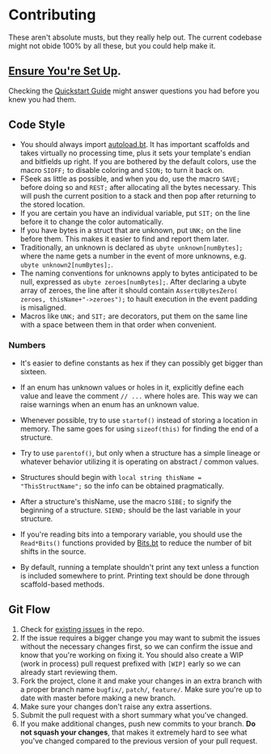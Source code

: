 # Contributing
These aren't absolute musts, but they really help out. The current codebase might not obide 100% by all these, but you could help make it.

## [Ensure You're Set Up](docs/quickstart_guide.md).
Checking the [Quickstart Guide](docs/quickstart_guide.md) might answer questions you had before you knew you had them.

## Code Style
* You should always import [autoload.bt](/autoload.bt). It has important scaffolds and takes virtually no processing time, plus it sets your template's endian and bitfields up right. If you are bothered by the default colors, use the macro `SIOFF;` to disable coloring and `SION;` to turn it back on.
* FSeek as little as possible, and when you do, use the macro `SAVE;` before doing so and `REST;` after allocating all the bytes necessary. This will push the current position to a stack and then pop after returning to the stored location.
* If you are certain you have an individual variable, put `SIT;` on the line before it to change the color automatically.
* If you have bytes in a struct that are unknown, put `UNK;` on the line before them. This makes it easier to find and report them later.
* Traditionally, an unknown is declared as `ubyte unknown[numBytes];` where the name gets a number in the event of more unknowns, e.g. `ubyte unknown2[numBytes];`.
* The naming conventions for unknowns apply to bytes anticipated to be null, expressed as `ubyte zeroes[numBytes];`. After declaring a ubyte array of zeroes, the line after it should contain `AssertUBytesZero( zeroes, thisName+"->zeroes");` to hault execution in the event padding is misaligned.
* Macros like `UNK;` and `SIT;` are decorators, put them on the same line with a space between them in that order when convenient.

### Numbers
* It's easier to define constants as hex if they can possibly get bigger than sixteen.

* If an enum has unknown values or holes in it, explicitly define each value and leave the comment `// ...` where holes are. This way we can raise warnings when an enum has an unknown value.
* Whenever possible, try to use `startof()` instead of storing a location in memory. The same goes for using `sizeof(this)` for finding the end of a structure.
* Try to use `parentof()`, but only when a structure has a simple lineage or whatever behavior utilizing it is operating on abstract / common  values.
* Structures should begin with `local string thisName = "ThisStructName";` so the info can be obtained pragmatically.
* After a structure's thisName, use the macro `SIBE;` to signify the beginning of a structure. `SIEND;` should be the last variable in your structure.
* If you're reading bits into a temporary variable, you should use the `Read*Bits()` functions provided by [Bits.bt](/scaffolds/Bits.bt) to reduce the number of bit shifts in the source.
* By default, running a template shouldn't print any text unless a function is included somewhere to print. Printing text should be done through scaffold-based methods.

## Git Flow
1. Check for [existing issues](https://github.com/EntranceJew/zelda-binary-templates/issues) in the repo.
2. If the issue requires a bigger change you may want to submit the issues without the necessary changes first, so we can confirm the issue and know that you're working on fixing it. You should also create a WIP (work in process) pull request prefixed with ``[WIP]`` early so we can already start reviewing them.
3. Fork the project, clone it and make your changes in an extra branch with a proper branch name `bugfix/`, `patch/`, `feature/`. Make sure you're up to date with master before making a new branch.
4. Make sure your changes don't raise any extra assertions.
5. Submit the pull request with a short summary what you've changed.
6. If you make additional changes, push new commits to your branch. **Do not squash your changes**, that makes it extremely hard to see what you've changed compared to the previous version of your pull request.
